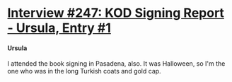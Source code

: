 # [Interview #247: KOD Signing Report - Ursula, Entry #1](https://www.theoryland.com/intvmain.php?i=247#1)

#### Ursula

I attended the book signing in Pasadena, also. It was Halloween, so I'm the one who was in the long Turkish coats and gold cap.

